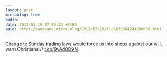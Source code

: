 ```yaml
---
layout: post
microblog: true
audio: 
date: 2012-03-19 07:59:23 +0100
guid: http://samdeane.micro.blog/2012/03/19/t181635964244996098.html
---
```

Change to Sunday trading laws would force us into shops against our will, warn Christians // [t.co/9vAdQD9N](http://t.co/9vAdQD9N)
